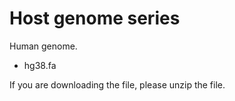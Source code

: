 # Host genome series
Human genome.  
- hg38.fa

If you are downloading the file, please unzip the file.
